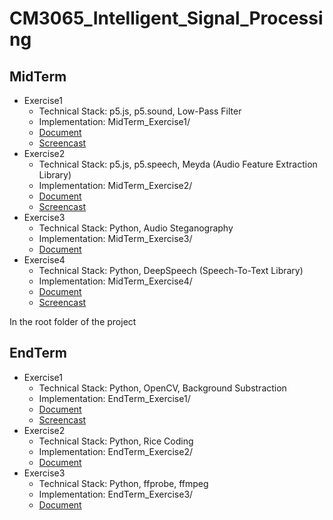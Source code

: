 # CM3065_Intelligent_Signal_Processing

## MidTerm 
- Exercise1 
    - Technical Stack: p5.js, p5.sound, Low-Pass Filter
    - Implementation: MidTerm_Exercise1/ 
    - [Document](/MidTerm_Exercise1/README.md)
    - [Screencast](https://1drv.ms/v/s!AsExfQG4uXz8g-kUgUou8QTb8Qs8Tw?e=AhsD7m)
- Exercise2 
    - Technical Stack: p5.js, p5.speech, Meyda (Audio Feature Extraction Library)
    - Implementation: MidTerm_Exercise2/
    - [Document](/MidTerm_Exercise2/README.md)
    - [Screencast](https://1drv.ms/v/s!AsExfQG4uXz8g-kXQTxLjW0Um4Eokw?e=seFSAB)
- Exercise3 
    - Technical Stack: Python, Audio Steganography
    - Implementation: MidTerm_Exercise3/
    - [Document](/MidTerm_Exercise3/README.md)
- Exercise4 
    - Technical Stack: Python, DeepSpeech (Speech-To-Text Library)
    - Implementation: MidTerm_Exercise4/
    - [Document](/MidTerm_Exercise4/README.md)
    - [Screencast](https://1drv.ms/v/s!AsExfQG4uXz8g-kbPKpi1JJbK9XTKQ?e=IqFvDs)


In the root folder of the project

## EndTerm 
- Exercise1 
    - Technical Stack: Python, OpenCV, Background Substraction
    - Implementation: EndTerm_Exercise1/ 
    - [Document](/EndTerm_Exercise1/README.md)
    - [Screencast](https://1drv.ms/v/s!AsExfQG4uXz8g_BU5sTEjYN78ACijg?e=TMAIdz)
- Exercise2 
    - Technical Stack: Python, Rice Coding
    - Implementation: EndTerm_Exercise2/ 
    - [Document](/EndTerm_Exercise2/README.md)
- Exercise3  
    - Technical Stack: Python, ffprobe, ffmpeg 
    - Implementation: EndTerm_Exercise3/ 
    - [Document](/EndTerm_Exercise3/README.md)

